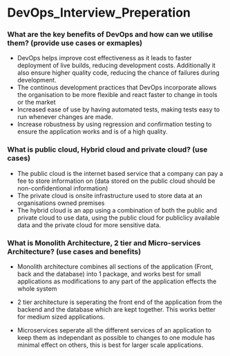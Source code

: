 # DevOps_Interview_Preperation

### What are the key benefits of DevOps and how can we utilise them? (provide use cases or exmaples)

- DevOps helps improve cost effectiveness as it leads to faster deployment of live builds, reducing development costs. Additionally it also ensure higher quality code, reducing the chance of failures during development.
- The continous development practices that DevOps incorporate allows the organisation to be more flexible and react faster to change in tools or the market
- Increased ease of use by having automated tests, making tests easy to run whenever changes are made.
- Increase robustness by using regression and confirmation testing to ensure the application works and is of a high quality.


### What is public cloud, Hybrid cloud and private cloud? (use cases)

- The public cloud is the internet based service that a company can pay a fee to store information on (data stored on the public cloud should be non-confidentional information)
- The private cloud is onsite infrastructure used to store data at an organisations owned premises 
- The hybrid cloud is an app using a combination of both the public and private cloud to use data, using the public cloud for publiclicy available data and the private cloud for more sensitive data.

### What is Monolith Architecture, 2 tier and Micro-services Architecture? (use cases and benefits)

- Monolith architecture combines all sections of the application (Front, back and the database) into 1 package, and works best for small applications as modifications to any part of the application effects the whole system

- 2 tier architecture is seperating the front end of the application from the backend and the database which are kept together. This works better for medium sized applications.

- Microservices seperate all the different services of an application to keep them as independant as possible to changes to one module has minimal effect on others, this is best for larger scale applications.

